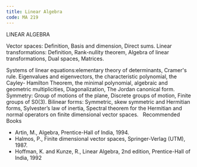 ```yaml
---
title: Linear Algebra
code: MA 219
---
```

LINEAR ALGEBRA

Vector spaces: Definition, Basis and dimension, Direct sums.
Linear transformations: Definition, Rank-nullity theorem, Algebra of linear
transformations, Dual spaces, Matrices.

Systems of linear equations:elementary theory of determinants, Cramer's rule.
Eigenvalues and eigenvectors, the characteristic polynomial, the Cayley-
Hamilton Theorem, the minimal polynomial, algebraic and geometric
multiplicities, Diagonalization, The Jordan canonical form.
Symmetry: Group of motions of the plane, Discrete groups of motion, Finite
groups of S0(3).
Bilinear forms: Symmetric, skew symmetric and Hermitian forms, Sylvester’s law
of inertia, Spectral theorem for the Hermitian and normal operators on finite
dimensional vector spaces.
 
Recommended Books

* Artin, M., Algebra, Prentice-Hall of India, 1994.
* Halmos, P., Finite dimensional vector spaces, Springer-Verlag (UTM), 1987.
* Hoffman, K. and Kunze, R., Linear Algebra, 2nd edition, Prentice-Hall of
  India, 1992
